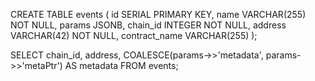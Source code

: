 CREATE TABLE events (
    id SERIAL PRIMARY KEY,
    name VARCHAR(255) NOT NULL,
    params JSONB,
    chain_id INTEGER NOT NULL,
    address VARCHAR(42) NOT NULL,
    contract_name VARCHAR(255)
);


SELECT
    chain_id,
    address,
    COALESCE(params->>'metadata', params->>'metaPtr') AS metadata
FROM events;

